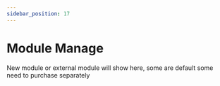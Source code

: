 ```yaml
---
sidebar_position: 17
---
```

 
# Module Manage
New module or external module will show here, some are default some need to purchase separately 
